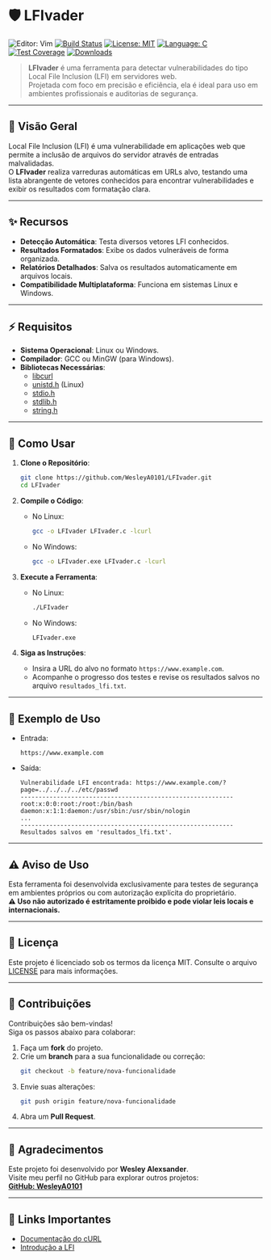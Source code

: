 # 🛡️ **LFIvader**  

![Editor: Vim](https://img.shields.io/badge/Editor-Vim-green.svg?logo=vim&logoColor=white) 
[![Build Status](https://img.shields.io/badge/Status-Stable-green.svg)]() 
[![License: MIT](https://img.shields.io/badge/License-MIT-blue.svg)](LICENSE) 
[![Language: C](https://img.shields.io/badge/Language-C-lightblue.svg)](https://en.wikipedia.org/wiki/C_(programming_language)) 
[![Test Coverage](https://img.shields.io/badge/Coverage-90%25-green.svg)]() 
[![Downloads](https://img.shields.io/badge/Downloads-1k-blue.svg)]() 


> **LFIvader** é uma ferramenta para detectar vulnerabilidades do tipo Local File Inclusion (LFI) em servidores web.  
> Projetada com foco em precisão e eficiência, ela é ideal para uso em ambientes profissionais e auditorias de segurança.

---

## **📜 Visão Geral**

Local File Inclusion (LFI) é uma vulnerabilidade em aplicações web que permite a inclusão de arquivos do servidor através de entradas malvalidadas.  
O **LFIvader** realiza varreduras automáticas em URLs alvo, testando uma lista abrangente de vetores conhecidos para encontrar vulnerabilidades e exibir os resultados com formatação clara.

---

## **✨ Recursos**

- **Detecção Automática**: Testa diversos vetores LFI conhecidos.
- **Resultados Formatados**: Exibe os dados vulneráveis de forma organizada.
- **Relatórios Detalhados**: Salva os resultados automaticamente em arquivos locais.
- **Compatibilidade Multiplataforma**: Funciona em sistemas Linux e Windows.

---

## **⚡ Requisitos**

- **Sistema Operacional**: Linux ou Windows.
- **Compilador**: GCC ou MinGW (para Windows).
- **Bibliotecas Necessárias**:
  - [libcurl](https://curl.se/libcurl/)
  - [unistd.h](https://pubs.opengroup.org/onlinepubs/009695399/functions/unistd.h.html) (Linux)
  - [stdio.h](https://en.wikipedia.org/wiki/C_standard_library)
  - [stdlib.h](https://en.wikipedia.org/wiki/C_standard_library)
  - [string.h](https://en.wikipedia.org/wiki/C_standard_library)

---

## **🚀 Como Usar**

1. **Clone o Repositório**:
    ```bash
    git clone https://github.com/WesleyA0101/LFIvader.git
    cd LFIvader
    ```

2. **Compile o Código**:
    - No Linux:
        ```bash
        gcc -o LFIvader LFIvader.c -lcurl
        ```
    - No Windows:
        ```bash
        gcc -o LFIvader.exe LFIvader.c -lcurl
        ```

3. **Execute a Ferramenta**:
    - No Linux:
        ```bash
        ./LFIvader
        ```
    - No Windows:
        ```bash
        LFIvader.exe
        ```

4. **Siga as Instruções**:
    - Insira a URL do alvo no formato `https://www.example.com`.
    - Acompanhe o progresso dos testes e revise os resultados salvos no arquivo `resultados_lfi.txt`.

---

## **📝 Exemplo de Uso**

- Entrada:
    ```
    https://www.example.com
    ```
- Saída:
    ```plaintext
    Vulnerabilidade LFI encontrada: https://www.example.com/?page=../../../../etc/passwd
    -----------------------------------------------------------
    root:x:0:0:root:/root:/bin/bash
    daemon:x:1:1:daemon:/usr/sbin:/usr/sbin/nologin
    ...
    -----------------------------------------------------------
    Resultados salvos em 'resultados_lfi.txt'.
    ```


---

## **⚠️ Aviso de Uso**

Esta ferramenta foi desenvolvida exclusivamente para testes de segurança em ambientes próprios ou com autorização explícita do proprietário.  
**⚠️ Uso não autorizado é estritamente proibido e pode violar leis locais e internacionais.**

---

## **📜 Licença**

Este projeto é licenciado sob os termos da licença MIT. Consulte o arquivo [LICENSE](LICENSE) para mais informações.

---

## **🤝 Contribuições**

Contribuições são bem-vindas!  
Siga os passos abaixo para colaborar:
1. Faça um **fork** do projeto.
2. Crie um **branch** para a sua funcionalidade ou correção:
    ```bash
    git checkout -b feature/nova-funcionalidade
    ```
3. Envie suas alterações:
    ```bash
    git push origin feature/nova-funcionalidade
    ```
4. Abra um **Pull Request**.

---

## **🌟 Agradecimentos**

Este projeto foi desenvolvido por **Wesley Alexsander**.  
Visite meu perfil no GitHub para explorar outros projetos:  
[**GitHub: WesleyA0101**](https://github.com/WesleyA0101)

---

## **🔗 Links Importantes**

- [Documentação do cURL](https://curl.se/libcurl/c/)
- [Introdução a LFI](https://owasp.org/www-community/attacks/Path_Traversal)




